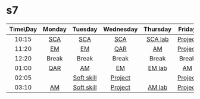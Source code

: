# s7


| Time\Day | Monday | Tuesday | Wednesday | Thursday | Friday |
| :-----: | :-----: | :-----: | :-----: | :-----: | :-----: |
| 10:15 | [SCA](https://meet.google.com/qwn-iaoh-nov) | [SCA](https://meet.google.com/aef-dfev-thg) | [SCA](https://meet.google.com/mxz-sqvx-him) | [SCA lab](https://meet.google.com/shr-ejpc-kbd) | [Project](https://meet.google.com) |
| 11:20 | [EM](https://meet.google.com/mww-jbzp-fvz)  | [EM](https://meet.google.com/ekm-iziy-mqj) | [QAR](https://meet.google.com/dtu-kcqg-tjr) | [AM](https://meet.google.com) | [Project](https://meet.google.com) |
| 12:20 |  Break  | Break | Break | Break | Break |
| 01:00 | [QAR](https://meet.google.com/zzw-gdon-rwx) | [AM](https://meet.google.com/xek-mfsa-exa) | [EM](https://meet.google.com/vyi-kkzp-vww) | [EM lab](https://meet.google.com/bhv-oznc-sqw) | [AM](https://meet.google.com) |
| 02:05 |  []()   | [Soft skill](https://meet.google.com) | [Project](https://meet.google.com) | []() | [Project](https://meet.google.com) |
| 03:10 | [AM](https://meet.google.com/ubb-igvs-xwm)  | [Soft skill](https://meet.google.com) | [Project](https://meet.google.com) | [AM lab](https://meet.google.com) | [Project](https://meet.google.com) |
